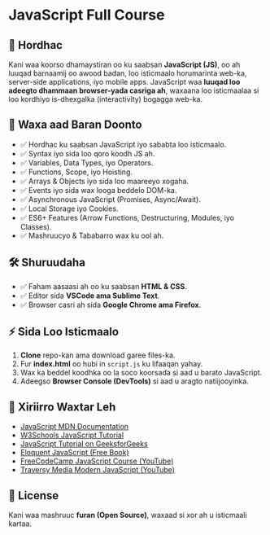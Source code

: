 # JavaScript Full Course  

## 📌 Hordhac  
Kani waa koorso dhamaystiran oo ku saabsan **JavaScript (JS)**, oo ah luuqad barnaamij oo awood badan, loo isticmaalo horumarinta web-ka, server-side applications, iyo mobile apps. JavaScript waa **luuqad loo adeegto dhammaan browser-yada casriga ah**, waxaana loo isticmaalaa si loo kordhiyo is-dhexgalka (interactivity) bogagga web-ka.  

## 📖 Waxa aad Baran Doonto  
- ✅ Hordhac ku saabsan JavaScript iyo sababta loo isticmaalo.  
- ✅ Syntax iyo sida loo qoro koodh JS ah.  
- ✅ Variables, Data Types, iyo Operators.  
- ✅ Functions, Scope, iyo Hoisting.  
- ✅ Arrays & Objects iyo sida loo maareeyo xogaha.  
- ✅ Events iyo sida wax looga beddelo DOM-ka.  
- ✅ Asynchronous JavaScript (Promises, Async/Await).  
- ✅ Local Storage iyo Cookies.  
- ✅ ES6+ Features (Arrow Functions, Destructuring, Modules, iyo Classes).  
- ✅ Mashruucyo & Tababarro wax ku ool ah.  

## 🛠 Shuruudaha  
- ✅ Faham aasaasi ah oo ku saabsan **HTML & CSS**.  
- ✅ Editor sida **VSCode ama Sublime Text**.  
- ✅ Browser casri ah sida **Google Chrome ama Firefox**.  

## ⚡ Sida Loo Isticmaalo  
1. **Clone** repo-kan ama download garee files-ka.  
2. Fur **index.html** oo hubi in `script.js` ku lifaaqan yahay.  
3. Wax ka beddel koodhka oo la soco koorsada si aad u barato JavaScript.  
4. Adeegso **Browser Console (DevTools)** si aad u aragto natiijooyinka.  

## 🔗 Xiriirro Waxtar Leh  
- [JavaScript MDN Documentation](https://developer.mozilla.org/en-US/docs/Web/JavaScript)  
- [W3Schools JavaScript Tutorial](https://www.w3schools.com/js/)  
- [JavaScript Tutorial on GeeksforGeeks](https://www.geeksforgeeks.org/javascript-tutorial/)  
- [Eloquent JavaScript (Free Book)](https://eloquentjavascript.net/)  
- [FreeCodeCamp JavaScript Course (YouTube)](https://www.youtube.com/watch?v=PkZNo7MFNFg)  
- [Traversy Media Modern JavaScript (YouTube)](https://www.youtube.com/watch?v=2Ji-clqUYnA)  

## 📜 License  
Kani waa mashruuc **furan (Open Source)**, waxaad si xor ah u isticmaali kartaa.  



